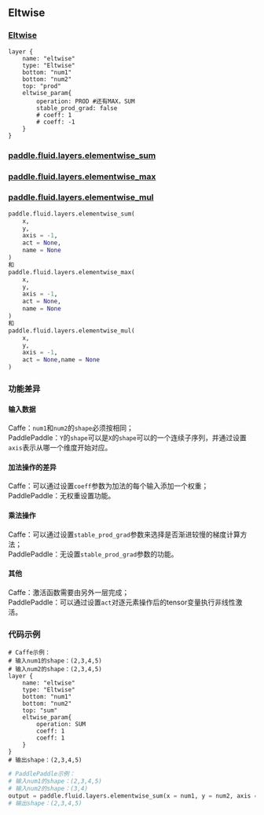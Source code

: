 ## Eltwise


### [Eltwise](http://caffe.berkeleyvision.org/tutorial/layers/eltwise.html)
```
layer {
    name: "eltwise"
    type: "Eltwise"
    bottom: "num1"
    bottom: "num2"
    top: "prod"
    eltwise_param{
        operation: PROD	#还有MAX，SUM
        stable_prod_grad: false
        # coeff: 1
        # coeff: -1
    }
}
```


### [paddle.fluid.layers.elementwise_sum](http://paddlepaddle.org/documentation/docs/zh/1.3/api_cn/layers_cn.html#permalink-61-elementwise_add)
### [paddle.fluid.layers.elementwise_max](http://paddlepaddle.org/documentation/docs/zh/1.3/api_cn/layers_cn.html#permalink-63-elementwise_max)
### [paddle.fluid.layers.elementwise_mul](http://paddlepaddle.org/documentation/docs/zh/1.3/api_cn/layers_cn.html#permalink-65-elementwise_mul)
```python
paddle.fluid.layers.elementwise_sum(
    x, 
    y, 
    axis = -1, 
    act = None,
    name = None
)
和
paddle.fluid.layers.elementwise_max(
    x, 
    y, 
    axis = -1, 
    act = None,
    name = None
)
和
paddle.fluid.layers.elementwise_mul(
    x, 
    y, 
    axis = -1, 
    act = None,name = None
)
```  

### 功能差异
#### 输入数据
Caffe：`num1`和`num2`的`shape`必须按相同；          
PaddlePaddle：`Y`的`shape`可以是`X`的`shape`可以的一个连续子序列，并通过设置`axis`表示从哪一个维度开始对应。

#### 加法操作的差异
Caffe：可以通过设置`coeff`参数为加法的每个输入添加一个权重；       
PaddlePaddle：无权重设置功能。

#### 乘法操作
Caffe：可以通过设置`stable_prod_grad`参数来选择是否渐进较慢的梯度计算方法；                     
PaddlePaddle：无设置`stable_prod_grad`参数的功能。

#### 其他
Caffe：激活函数需要由另外一层完成；               
PaddlePaddle：可以通过设置`act`对逐元素操作后的tensor变量执行非线性激活。

### 代码示例
``` 
# Caffe示例：  
# 输入num1的shape：(2,3,4,5)
# 输入num2的shape：(2,3,4,5)
layer {
	name: "eltwise"
	type: "Eltwise"
	bottom: "num1"
	bottom: "num2"
	top: "sum"
	eltwise_param{
		operation: SUM
		coeff: 1
		coeff: 1
	}
}
# 输出shape：(2,3,4,5)
```  
```python
# PaddlePaddle示例：  
# 输入num1的shape：(2,3,4,5)
# 输入num2的shape：(3,4)
output = paddle.fluid.layers.elementwise_sum(x = num1, y = num2, axis = 1)
# 输出shape：(2,3,4,5)
```  
